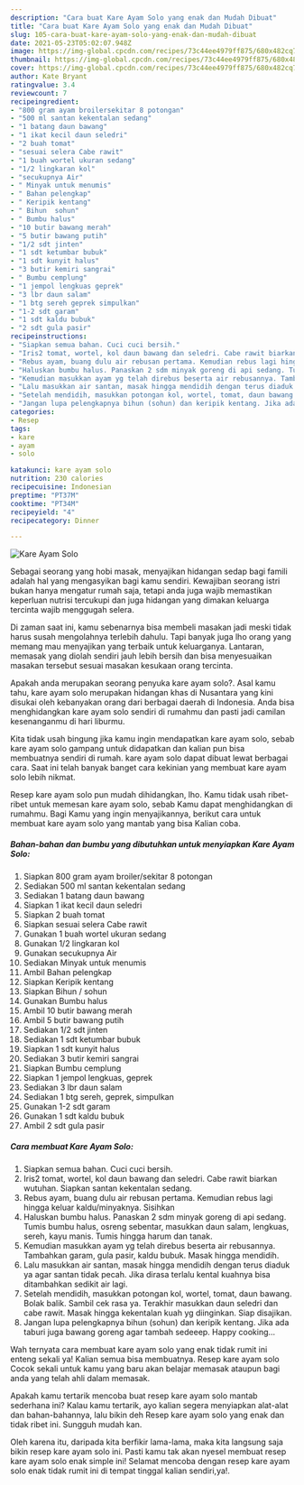 ```yaml
---
description: "Cara buat Kare Ayam Solo yang enak dan Mudah Dibuat"
title: "Cara buat Kare Ayam Solo yang enak dan Mudah Dibuat"
slug: 105-cara-buat-kare-ayam-solo-yang-enak-dan-mudah-dibuat
date: 2021-05-23T05:02:07.948Z
image: https://img-global.cpcdn.com/recipes/73c44ee4979ff875/680x482cq70/kare-ayam-solo-foto-resep-utama.jpg
thumbnail: https://img-global.cpcdn.com/recipes/73c44ee4979ff875/680x482cq70/kare-ayam-solo-foto-resep-utama.jpg
cover: https://img-global.cpcdn.com/recipes/73c44ee4979ff875/680x482cq70/kare-ayam-solo-foto-resep-utama.jpg
author: Kate Bryant
ratingvalue: 3.4
reviewcount: 7
recipeingredient:
- "800 gram ayam broilersekitar 8 potongan"
- "500 ml santan kekentalan sedang"
- "1 batang daun bawang"
- "1 ikat kecil daun seledri"
- "2 buah tomat"
- "sesuai selera Cabe rawit"
- "1 buah wortel ukuran sedang"
- "1/2 lingkaran kol"
- "secukupnya Air"
- " Minyak untuk menumis"
- " Bahan pelengkap"
- " Keripik kentang"
- " Bihun  sohun"
- " Bumbu halus"
- "10 butir bawang merah"
- "5 butir bawang putih"
- "1/2 sdt jinten"
- "1 sdt ketumbar bubuk"
- "1 sdt kunyit halus"
- "3 butir kemiri sangrai"
- " Bumbu cemplung"
- "1 jempol lengkuas geprek"
- "3 lbr daun salam"
- "1 btg sereh geprek simpulkan"
- "1-2 sdt garam"
- "1 sdt kaldu bubuk"
- "2 sdt gula pasir"
recipeinstructions:
- "Siapkan semua bahan. Cuci cuci bersih."
- "Iris2 tomat, wortel, kol daun bawang dan seledri. Cabe rawit biarkan wutuhan. Siapkan santan kekentalan sedang."
- "Rebus ayam, buang dulu air rebusan pertama. Kemudian rebus lagi hingga keluar kaldu/minyaknya. Sisihkan"
- "Haluskan bumbu halus. Panaskan 2 sdm minyak goreng di api sedang. Tumis bumbu halus, osreng sebentar, masukkan daun salam, lengkuas, sereh, kayu manis. Tumis hingga harum dan tanak."
- "Kemudian masukkan ayam yg telah direbus beserta air rebusannya. Tambahkan garam, gula pasir, kaldu bubuk. Masak hingga mendidih."
- "Lalu masukkan air santan, masak hingga mendidih dengan terus diaduk ya agar santan tidak pecah. Jika dirasa terlalu kental kuahnya bisa ditambahkan sedikit air lagi."
- "Setelah mendidih, masukkan potongan kol, wortel, tomat, daun bawang. Bolak balik. Sambil cek rasa ya. Terakhir masukkan daun seledri dan cabe rawit. Masak hingga kekentalan kuah yg diinginkan. Siap disajikan."
- "Jangan lupa pelengkapnya bihun (sohun) dan keripik kentang. Jika ada taburi juga bawang goreng agar tambah sedeeep. Happy cooking..."
categories:
- Resep
tags:
- kare
- ayam
- solo

katakunci: kare ayam solo 
nutrition: 230 calories
recipecuisine: Indonesian
preptime: "PT37M"
cooktime: "PT34M"
recipeyield: "4"
recipecategory: Dinner

---
```



![Kare Ayam Solo](https://img-global.cpcdn.com/recipes/73c44ee4979ff875/680x482cq70/kare-ayam-solo-foto-resep-utama.jpg)

Sebagai seorang yang hobi masak, menyajikan hidangan sedap bagi famili adalah hal yang mengasyikan bagi kamu sendiri. Kewajiban seorang istri bukan hanya mengatur rumah saja, tetapi anda juga wajib memastikan keperluan nutrisi tercukupi dan juga hidangan yang dimakan keluarga tercinta wajib menggugah selera.

Di zaman  saat ini, kamu sebenarnya bisa membeli masakan jadi meski tidak harus susah mengolahnya terlebih dahulu. Tapi banyak juga lho orang yang memang mau menyajikan yang terbaik untuk keluarganya. Lantaran, memasak yang diolah sendiri jauh lebih bersih dan bisa menyesuaikan masakan tersebut sesuai masakan kesukaan orang tercinta. 



Apakah anda merupakan seorang penyuka kare ayam solo?. Asal kamu tahu, kare ayam solo merupakan hidangan khas di Nusantara yang kini disukai oleh kebanyakan orang dari berbagai daerah di Indonesia. Anda bisa menghidangkan kare ayam solo sendiri di rumahmu dan pasti jadi camilan kesenanganmu di hari liburmu.

Kita tidak usah bingung jika kamu ingin mendapatkan kare ayam solo, sebab kare ayam solo gampang untuk didapatkan dan kalian pun bisa membuatnya sendiri di rumah. kare ayam solo dapat dibuat lewat berbagai cara. Saat ini telah banyak banget cara kekinian yang membuat kare ayam solo lebih nikmat.

Resep kare ayam solo pun mudah dihidangkan, lho. Kamu tidak usah ribet-ribet untuk memesan kare ayam solo, sebab Kamu dapat menghidangkan di rumahmu. Bagi Kamu yang ingin menyajikannya, berikut cara untuk membuat kare ayam solo yang mantab yang bisa Kalian coba.

<!--inarticleads1-->

##### Bahan-bahan dan bumbu yang dibutuhkan untuk menyiapkan Kare Ayam Solo:

1. Siapkan 800 gram ayam broiler/sekitar 8 potongan
1. Sediakan 500 ml santan kekentalan sedang
1. Sediakan 1 batang daun bawang
1. Siapkan 1 ikat kecil daun seledri
1. Siapkan 2 buah tomat
1. Siapkan sesuai selera Cabe rawit
1. Gunakan 1 buah wortel ukuran sedang
1. Gunakan 1/2 lingkaran kol
1. Gunakan secukupnya Air
1. Sediakan  Minyak untuk menumis
1. Ambil  Bahan pelengkap
1. Siapkan  Keripik kentang
1. Siapkan  Bihun / sohun
1. Gunakan  Bumbu halus
1. Ambil 10 butir bawang merah
1. Ambil 5 butir bawang putih
1. Sediakan 1/2 sdt jinten
1. Sediakan 1 sdt ketumbar bubuk
1. Siapkan 1 sdt kunyit halus
1. Sediakan 3 butir kemiri sangrai
1. Siapkan  Bumbu cemplung
1. Siapkan 1 jempol lengkuas, geprek
1. Sediakan 3 lbr daun salam
1. Sediakan 1 btg sereh, geprek, simpulkan
1. Gunakan 1-2 sdt garam
1. Gunakan 1 sdt kaldu bubuk
1. Ambil 2 sdt gula pasir




<!--inarticleads2-->

##### Cara membuat Kare Ayam Solo:

1. Siapkan semua bahan. Cuci cuci bersih.
1. Iris2 tomat, wortel, kol daun bawang dan seledri. Cabe rawit biarkan wutuhan. Siapkan santan kekentalan sedang.
1. Rebus ayam, buang dulu air rebusan pertama. Kemudian rebus lagi hingga keluar kaldu/minyaknya. Sisihkan
1. Haluskan bumbu halus. Panaskan 2 sdm minyak goreng di api sedang. Tumis bumbu halus, osreng sebentar, masukkan daun salam, lengkuas, sereh, kayu manis. Tumis hingga harum dan tanak.
1. Kemudian masukkan ayam yg telah direbus beserta air rebusannya. Tambahkan garam, gula pasir, kaldu bubuk. Masak hingga mendidih.
1. Lalu masukkan air santan, masak hingga mendidih dengan terus diaduk ya agar santan tidak pecah. Jika dirasa terlalu kental kuahnya bisa ditambahkan sedikit air lagi.
1. Setelah mendidih, masukkan potongan kol, wortel, tomat, daun bawang. Bolak balik. Sambil cek rasa ya. Terakhir masukkan daun seledri dan cabe rawit. Masak hingga kekentalan kuah yg diinginkan. Siap disajikan.
1. Jangan lupa pelengkapnya bihun (sohun) dan keripik kentang. Jika ada taburi juga bawang goreng agar tambah sedeeep. Happy cooking...




Wah ternyata cara membuat kare ayam solo yang enak tidak rumit ini enteng sekali ya! Kalian semua bisa membuatnya. Resep kare ayam solo Cocok sekali untuk kamu yang baru akan belajar memasak ataupun bagi anda yang telah ahli dalam memasak.

Apakah kamu tertarik mencoba buat resep kare ayam solo mantab sederhana ini? Kalau kamu tertarik, ayo kalian segera menyiapkan alat-alat dan bahan-bahannya, lalu bikin deh Resep kare ayam solo yang enak dan tidak ribet ini. Sungguh mudah kan. 

Oleh karena itu, daripada kita berfikir lama-lama, maka kita langsung saja bikin resep kare ayam solo ini. Pasti kamu tak akan nyesel membuat resep kare ayam solo enak simple ini! Selamat mencoba dengan resep kare ayam solo enak tidak rumit ini di tempat tinggal kalian sendiri,ya!.

